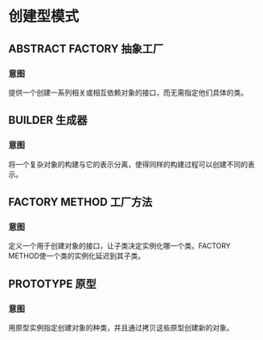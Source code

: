 # 创建型模式

## ABSTRACT FACTORY 抽象工厂

### 意图
提供一个创建一系列相关或相互依赖对象的接口，而无需指定他们具体的类。

## BUILDER 生成器

### 意图
将一个复杂对象的构建与它的表示分离，使得同样的构建过程可以创建不同的表示。

## FACTORY METHOD 工厂方法

### 意图
定义一个用于创建对象的接口，让子类决定实例化哪一个类。FACTORY METHOD使一个类的实例化延迟到其子类。

## PROTOTYPE 原型

### 意图
用原型实例指定创建对象的种类，并且通过拷贝这些原型创建新的对象。

